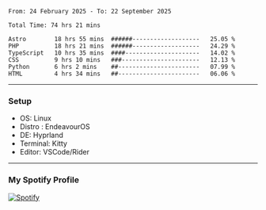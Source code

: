 <!--START_SECTION:waka-->

```plain
From: 24 February 2025 - To: 22 September 2025

Total Time: 74 hrs 21 mins

Astro        18 hrs 55 mins  ######-------------------   25.05 %
PHP          18 hrs 21 mins  ######-------------------   24.29 %
TypeScript   10 hrs 35 mins  ####---------------------   14.02 %
CSS          9 hrs 10 mins   ###----------------------   12.13 %
Python       6 hrs 2 mins    ##-----------------------   07.99 %
HTML         4 hrs 34 mins   ##-----------------------   06.06 %
```

<!--END_SECTION:waka-->
---
### Setup
- OS: Linux
- Distro : EndeavourOS
- DE: Hyprland
- Terminal: Kitty
- Editor: VSCode/Rider
---

### My Spotify Profile
[![Spotify](https://img.shields.io/badge/Spotify-1DB954?style=for-the-badge&logo=spotify&logoColor=white)](https://open.spotify.com/user/iadb62ajtu2zdl2ojyme46ncu)
